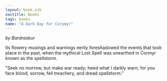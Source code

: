```yaml
---
layout: book.njk
navtitle: Books
tags: books
name: "A Dark Day for Corymyr"
---
```

*by Bardraskur*

Its flowery musings and warnings eerily foreshadowed the events that took place in the past, when the mythical Lost Spell was unearthed in Cormyr known as the spellstorm.

"Seek no morrow, but make war ready; heed what I darkly warn, for you face blood, sorrow, fell treachery, and dread spellstorm."

